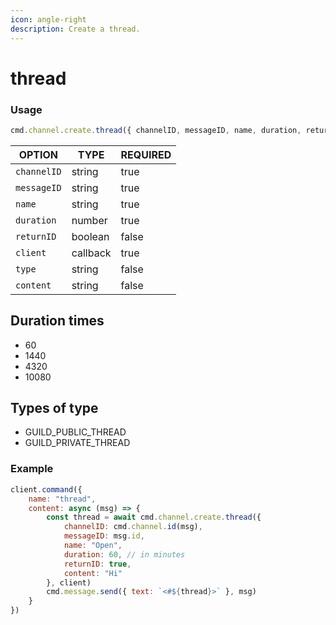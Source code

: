 ```yaml
---
icon: angle-right
description: Create a thread.
---
```


# thread

### Usage

```javascript
cmd.channel.create.thread({ channelID, messageID, name, duration, returnID?, type?, content? }, client)
```

| OPTION      | TYPE     | REQUIRED |
| ----------- | -------- | -------- |
| `channelID` | string   | true     |
| `messageID` | string   | true     |
| `name`      | string   | true     |
| `duration`  | number   | true     |
| `returnID`  | boolean  | false    |
| `client`    | callback | true     |
| `type`      | string   | false    |
| `content`   | string   | false    |

## Duration times

* 60
* 1440
* 4320
* 10080

## Types of type

* GUILD\_PUBLIC\_THREAD
* GUILD\_PRIVATE\_THREAD

### Example

```javascript
client.command({
    name: "thread",
    content: async (msg) => {
        const thread = await cmd.channel.create.thread({
            channelID: cmd.channel.id(msg),
            messageID: msg.id,
            name: "Open",
            duration: 60, // in minutes
            returnID: true,
            content: "Hi"
        }, client)
        cmd.message.send({ text: `<#${thread}>` }, msg)
    }
})
```
